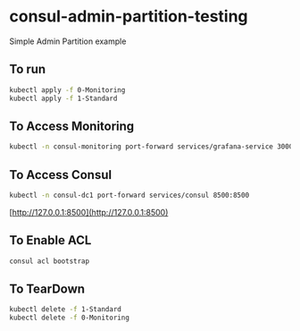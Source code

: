 # consul-admin-partition-testing
Simple Admin Partition example

## To run
```bash
kubectl apply -f 0-Monitoring
kubectl apply -f 1-Standard
```

## To Access Monitoring
```bash
kubectl -n consul-monitoring port-forward services/grafana-service 3000:80
```


## To Access Consul
```bash
kubectl -n consul-dc1 port-forward services/consul 8500:8500
```

[http://127.0.0.1:8500](http://127.0.0.1:8500)

## To Enable ACL
```bash
consul acl bootstrap
```

## To TearDown
```bash
kubectl delete -f 1-Standard
kubectl delete -f 0-Monitoring
```
